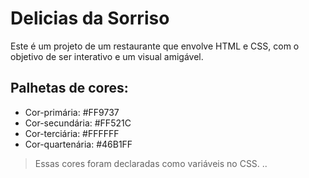 # Delicias da Sorriso

Este é um projeto de um restaurante que envolve HTML e CSS, com o objetivo de ser interativo e um visual amigável. 

## Palhetas de cores: 
- Cor-primária: #FF9737
- Cor-secundária: #FF521C
- Cor-terciária: #FFFFFF
- Cor-quartenária: #46B1FF

> Essas cores foram declaradas como variáveis no CSS.
..
